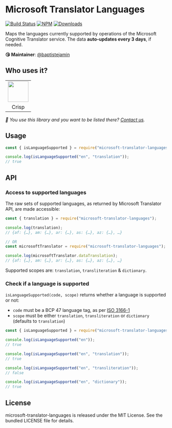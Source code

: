 # Microsoft Translator Languages

[![Build Status](https://github.com/crisp-oss/microsoft-translator-languages/actions/workflows/action.yml/badge.svg)](https://github.com/crisp-oss/microsoft-translator-languages/actions) [![NPM](https://img.shields.io/npm/v/microsoft-translator-languages.svg)](https://www.npmjs.com/package/microsoft-translator-languages) [![Downloads](https://img.shields.io/npm/dt/microsoft-translator-languages.svg)](https://www.npmjs.com/package/microsoft-translator-languages)

Maps the languages currently supported by operations of the Microsoft Cognitive Translator service. The data **auto-updates every 3 days**, if needed.

**😘 Maintainer**: [@baptistejamin](https://github.com/baptistejamin)

## Who uses it?

<table>
<tr>
<td align="center"><a href="https://crisp.chat/"><img src="https://crisp.chat/favicon-256x256.png" height="64" /></a></td>
</tr>
<tr>
<td align="center">Crisp</td>
</tr>
</table>

_👋 You use this library and you want to be listed there? [Contact us](https://crisp.chat/)._


## Usage

```js
const { isLanguageSupported } = require("microsoft-translator-languages");

console.log(isLanguageSupported("en", "translation"));
// true
```


## API

### Access to supported languages

The raw sets of supported languages, as returned by Microsoft Translator API, are made accessible:

```js
const { translation } = require("microsoft-translator-languages");

console.log(translation);
// {af: {…}, am: {…}, ar: {…}, as: {…}, az: {…}, …}

// OR
const microsoftTranslator = require("microsoft-translator-languages");

console.log(microsoftTranslator.dataTranslation);
// {af: {…}, am: {…}, ar: {…}, as: {…}, az: {…}, …}
```
Supported scopes are: `translation`, `transliteration` & `dictionary`.

### Check if a language is supported
`isLanguageSupported(code, scope)` returns whether a language is supported or not:
* `code` must be a BCP 47 language tag, as per [ISO 3166-1](https://en.wikipedia.org/wiki/ISO_3166-1)
* `scope` must be either `translation`, `transliteration` or `dictionary` (defaults to `translation`)

```js
const { isLanguageSupported } = require("microsoft-translator-languages");

console.log(isLanguageSupported("en"));
// true

console.log(isLanguageSupported("en", "translation"));
// true

console.log(isLanguageSupported("en", "transliteration"));
// false

console.log(isLanguageSupported("en", "dictionary"));
// true
```


## License

microsoft-translator-languages is released under the MIT License. See the bundled LICENSE file for details.
